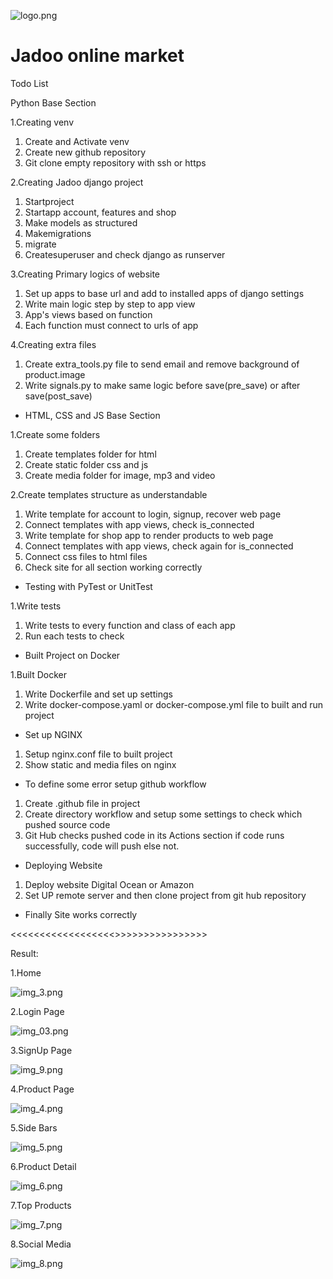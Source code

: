 

![logo.png](..%2FfastApiProject%2Flogo.png)
# Jadoo online market

Todo List

Python Base Section

1.Creating venv
1. Create and Activate venv
2. Create new github repository
3. Git clone empty repository with ssh or https

2.Creating Jadoo django project
1. Startproject
2. Startapp account, features and shop
3. Make models as structured
4. Makemigrations
5. migrate
6. Createsuperuser and check django as runserver

3.Creating Primary logics of website
1. Set up apps to base url and add to installed apps of django settings
2. Write main logic step by step to app view
3. App's views based on function
4. Each function must connect to urls of app

4.Creating extra files
1. Create extra_tools.py file to send email and remove background of product.image
2. Write signals.py to make same logic before save(pre_save) or after save(post_save)

* HTML, CSS and JS Base Section

1.Create some folders
1. Create templates folder for html
2. Create static folder css and js
3. Create media folder for image, mp3 and video

2.Create templates structure as understandable
1. Write template for account to login, signup, recover web page
2. Connect templates with app views, check is_connected
3. Write template for shop app to render products to web page
4. Connect templates with app views, check again for is_connected
5. Connect css files to html files
6. Check site for all section working correctly

* Testing with PyTest or UnitTest

1.Write tests
1. Write tests to every function and class of each app
2. Run each tests to check

* Built Project on Docker

1.Built Docker
1. Write Dockerfile and set up settings
2. Write docker-compose.yaml or docker-compose.yml file to built and run project

* Set up NGINX

1. Setup nginx.conf file to built project
2. Show static and media files on nginx

* To define some error setup github workflow

1. Create .github file in project
2. Create directory workflow and setup some settings to check which pushed source code 
3. Git Hub checks pushed code in its Actions section if code runs successfully, code will push else not.

* Deploying Website

1. Deploy website Digital Ocean or Amazon
2. Set UP remote server and then clone project from git hub repository

* Finally Site works correctly 

<<<<<<<<<<<<<<<<<<>>>>>>>>>>>>>>>>

Result:

1.Home

![img_3.png](media%2FREADME_IMAGE%2Fimg_3.png)

2.Login Page

![img_03.png](media%2FREADME_IMAGE%2Fimg_03.png)

3.SignUp Page

![img_9.png](media%2FREADME_IMAGE%2Fimg_9.png)

4.Product Page

![img_4.png](media%2FREADME_IMAGE%2Fimg_4.png)

5.Side Bars

![img_5.png](media%2FREADME_IMAGE%2Fimg_5.png)

6.Product Detail

![img_6.png](media%2FREADME_IMAGE%2Fimg_6.png)

7.Top Products

![img_7.png](media%2FREADME_IMAGE%2Fimg_7.png)

8.Social Media

![img_8.png](media%2FREADME_IMAGE%2Fimg_8.png)

